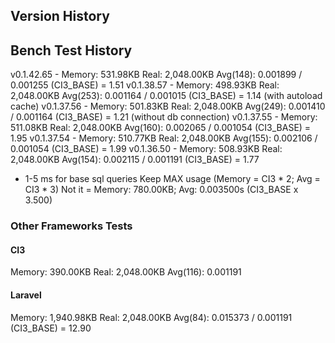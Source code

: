 ## Version History ##


## Bench Test History ###


v0.1.42.65  - Memory: 531.98KB Real: 2,048.00KB Avg(148): 0.001899 / 0.001255 (CI3_BASE) = 1.51
v0.1.38.57  - Memory: 498.93KB Real: 2,048.00KB Avg(253): 0.001164 / 0.001015 (CI3_BASE) = 1.14 (with autoload cache)
v0.1.37.56  - Memory: 501.83KB Real: 2,048.00KB Avg(249): 0.001410 / 0.001164 (CI3_BASE) = 1.21 (without db connection)
v0.1.37.55  - Memory: 511.08KB Real: 2,048.00KB Avg(160): 0.002065 / 0.001054 (CI3_BASE) = 1.95
v0.1.37.54  - Memory: 510.77KB Real: 2,048.00KB Avg(155): 0.002106 / 0.001054 (CI3_BASE) = 1.99
v0.1.36.50  - Memory: 508.93KB Real: 2,048.00KB Avg(154): 0.002115 / 0.001191 (CI3_BASE) = 1.77

+ 1-5 ms for base sql queries
Keep MAX usage (Memory = CI3 * 2; Avg = CI3 * 3)
Not it = Memory: 780.00KB; Avg: 0.003500s (CI3_BASE x 3.500)


### Other Frameworks Tests ###

#### CI3 ####

Memory: 390.00KB Real: 2,048.00KB Avg(116): 0.001191

#### Laravel ####

Memory: 1,940.98KB Real: 2,048.00KB Avg(84): 0.015373 / 0.001191 (CI3_BASE) = 12.90